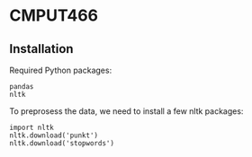 # CMPUT466

## Installation
Required Python packages:

```
pandas
nltk
```

To preprosess the data, we need to install a few nltk packages: 

```
import nltk
nltk.download('punkt')
nltk.download('stopwords')
```